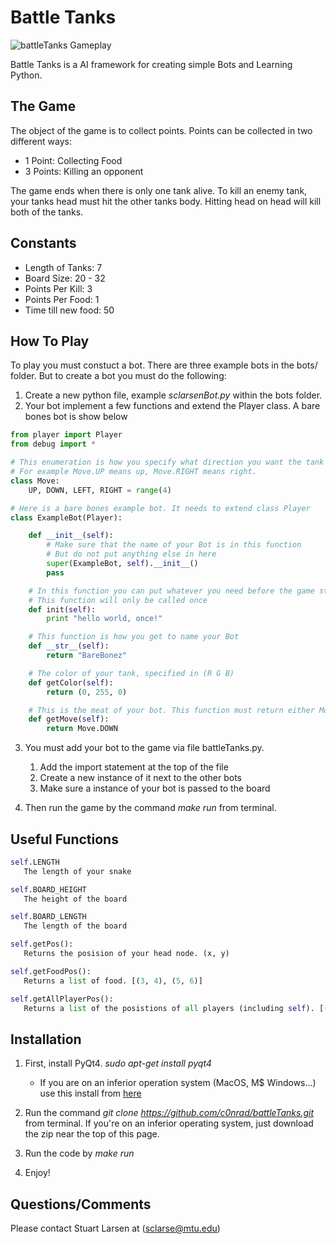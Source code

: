 Battle Tanks
=========

![battleTanks Gameplay](https://raw.github.com/c0nrad/battleTanks/master/gamePlay.png)

Battle Tanks is a AI framework for creating simple Bots and Learning Python.

The Game
-

The object of the game is to collect points. Points can be collected in two different ways:
 * 1 Point: Collecting Food
 * 3 Points: Killing an opponent

The game ends when there is only one tank alive. To kill an enemy tank, your tanks head must hit the other tanks body. Hitting head on head will kill both of the tanks.

Constants
-

* Length of Tanks: 7
* Board Size: 20 - 32
* Points Per Kill: 3
* Points Per Food: 1
* Time till new food: 50

How To Play
-

To play you must constuct a bot. There are three example bots in the bots/ folder. But to create a bot you must do the following:

1. Create a new python file, example _sclarsenBot.py_ within the bots folder.
2. Your bot implement a few functions and extend the Player class. A bare bones bot is show below

```python
from player import Player
from debug import *

# This enumeration is how you specify what direction you want the tank to move.
# For example Move.UP means up, Move.RIGHT means right.
class Move:
    UP, DOWN, LEFT, RIGHT = range(4)

# Here is a bare bones example bot. It needs to extend class Player
class ExampleBot(Player):

    def __init__(self):
        # Make sure that the name of your Bot is in this function
        # But do not put anything else in here
        super(ExampleBot, self).__init__()
        pass

    # In this function you can put whatever you need before the game starts.
    # This function will only be called once
    def init(self):
        print "hello world, once!"

    # This function is how you get to name your Bot
    def __str__(self):
        return "BareBonez"

    # The color of your tank, specified in (R G B)
    def getColor(self):
        return (0, 255, 0)

    # This is the meat of your bot. This function must return either Move.UP, Move.DOWN, Move.LEFT, Move.RIGHT
    def getMove(self):
        return Move.DOWN
```
3. You must add your bot to the game via file battleTanks.py.
    1. Add the import statement at the top of the file
    2. Create a new instance of it next to the other bots
    3. Make sure a instance of your bot is passed to the board

4. Then run the game by the command _make run_ from terminal.

Useful Functions
-
```python
self.LENGTH
   The length of your snake

self.BOARD_HEIGHT
   The height of the board

self.BOARD_LENGTH
   The length of the board

self.getPos():
   Returns the posision of your head node. (x, y) 

self.getFoodPos():
   Returns a list of food. [(3, 4), (5, 6)]

self.getAllPlayerPos():
   Returns a list of the posistions of all players (including self). [(1,2), (3, 4)]
```

Installation
-

1. First, install PyQt4. _sudo apt-get install pyqt4_
   * If you are on an inferior operation system (MacOS, M$ Windows...) use this install from [here](http://www.riverbankcomputing.com/software/pyqt/download)
   
2. Run the command _git clone https://github.com/c0nrad/battleTanks.git_ from terminal. If you're on an inferior operating system, just download the zip near the top of this page.

3. Run the code by _make run_

4. Enjoy!

Questions/Comments
-
Please contact Stuart Larsen at (sclarse@mtu.edu)